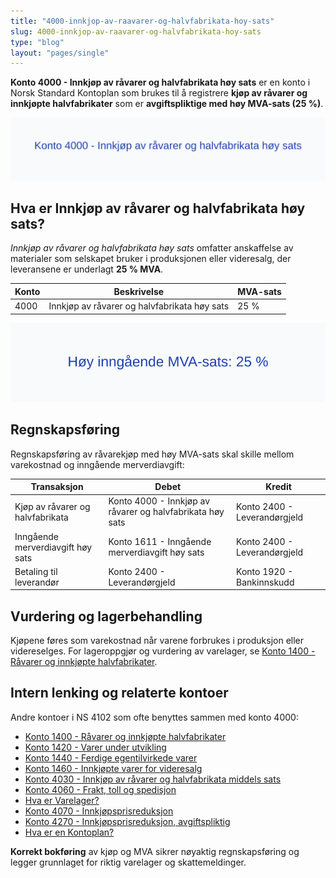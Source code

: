 ```yaml
---
title: "4000-innkjop-av-raavarer-og-halvfabrikata-hoy-sats"
slug: 4000-innkjop-av-raavarer-og-halvfabrikata-hoy-sats
type: "blog"
layout: "pages/single"
---
```


**Konto 4000 - Innkjøp av råvarer og halvfabrikata høy sats** er en konto i Norsk Standard Kontoplan som brukes til å registrere **kjøp av råvarer og innkjøpte halvfabrikater** som er **avgiftspliktige med høy MVA-sats (25 %)**.

![Illustrasjon av konto 4000 Innkjøp av råvarer og halvfabrikata høy sats](4000-innkjop-av-raavarer-og-halvfabrikata-hoy-sats-image.svg)

## Hva er Innkjøp av råvarer og halvfabrikata høy sats?

*Innkjøp av råvarer og halvfabrikata høy sats* omfatter anskaffelse av materialer som selskapet bruker i produksjonen eller videresalg, der leveransene er underlagt **25 % MVA**.

| Konto | Beskrivelse                                              | MVA-sats |
|-------|----------------------------------------------------------|----------|
| 4000  | Innkjøp av råvarer og halvfabrikata høy sats             | 25 %     |

![Høy inngående MVA-sats 25 %](4000-mva-hoy-sats.svg)

## Regnskapsføring

Regnskapsføring av råvarekjøp med høy MVA-sats skal skille mellom varekostnad og inngående merverdiavgift:

| Transaksjon                          | Debet                                                      | Kredit                            |
|--------------------------------------|------------------------------------------------------------|-----------------------------------|
| Kjøp av råvarer og halvfabrikata     | Konto 4000 - Innkjøp av råvarer og halvfabrikata høy sats    | Konto 2400 - Leverandørgjeld      |
| Inngående merverdiavgift høy sats    | Konto 1611 - Inngående merverdiavgift høy sats             | Konto 2400 - Leverandørgjeld      |
| Betaling til leverandør              | Konto 2400 - Leverandørgjeld                                | Konto 1920 - Bankinnskudd         |

## Vurdering og lagerbehandling

Kjøpene føres som varekostnad når varene forbrukes i produksjon eller videreselges. For lageroppgjør og vurdering av varelager, se [Konto 1400 - Råvarer og innkjøpte halvfabrikater](/blogs/kontoplan/1400-raavarer-og-innkjopte-halvfabrikater "Konto 1400 - Råvarer og innkjøpte halvfabrikater").

## Intern lenking og relaterte kontoer

Andre kontoer i NS 4102 som ofte benyttes sammen med konto 4000:

* [Konto 1400 - Råvarer og innkjøpte halvfabrikater](/blogs/kontoplan/1400-raavarer-og-innkjopte-halvfabrikater "Konto 1400 - Råvarer og innkjøpte halvfabrikater")
* [Konto 1420 - Varer under utvikling](/blogs/kontoplan/1420-varer-under-utvikling "Konto 1420 - Varer under utvikling")
* [Konto 1440 - Ferdige egentilvirkede varer](/blogs/kontoplan/1440-ferdige-egentilvirkede-varer "Konto 1440 - Ferdige egentilvirkede varer")
* [Konto 1460 - Innkjøpte varer for videresalg](/blogs/kontoplan/1460-innkjopte-varer-for-videresalg "Konto 1460 - Innkjøpte varer for videresalg")
* [Konto 4030 - Innkjøp av råvarer og halvfabrikata middels sats](/blogs/kontoplan/4030-innkjop-av-raavarer-og-halvfabrikata-middels-sats "Konto 4030 - Innkjøp av råvarer og halvfabrikata middels sats")
* [Konto 4060 - Frakt, toll og spedisjon](/blogs/kontoplan/4060-frakt-toll-og-spedisjon "Konto 4060 - Frakt, toll og spedisjon")
* [Hva er Varelager?](/blogs/regnskap/hva-er-varelager "Hva er Varelager? Komplett Guide til Lagerføring og Verdivurdering")
* [Konto 4070 - Innkjøpsprisreduksjon](/blogs/kontoplan/4070-innkjopsprisreduksjon "Konto 4070 - Innkjøpsprisreduksjon")
* [Konto 4270 - Innkjøpsprisreduksjon, avgiftspliktig](/blogs/kontoplan/4270-innkjopsprisreduksjon-avgiftspliktig "Konto 4270 - Innkjøpsprisreduksjon, avgiftspliktig")
* [Hva er en Kontoplan?](/blogs/regnskap/hva-er-kontoplan "Hva er en Kontoplan? Komplett Guide til Kontoplaner i Norsk Regnskap")

**Korrekt bokføring** av kjøp og MVA sikrer nøyaktig regnskapsføring og legger grunnlaget for riktig varelager og skattemeldinger.
